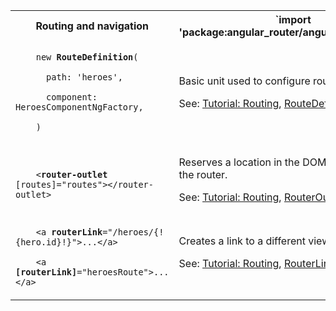<table id="routing">

<tr>
  <th>Routing and navigation</th>
  <th markdown="1">
  `import 'package:angular_router/angular_router.dart';`
  </th>
</tr>

<tr>
  <td class="nowrap"><code class="prettyprint lang-dart">
    new <b>RouteDefinition</b>(<br>
    &nbsp;&nbsp;path: 'heroes',<br>
    &nbsp;&nbsp;component: HeroesComponentNgFactory,<br>
    )<br>
  </code></td>
  <td markdown="1">
  Basic unit used to configure routes.

  See:
  [Tutorial: Routing](/tutorial/toh-pt5),
  [RouteDefinition class]({{site.pub-api}}/angular_router/{{site.data.pkg-vers.angular.vers}}/angular_router/RouteDefinition-class.html)
  </td>
</tr>

<tr>
  <td class="nowrap"><code class="prettyprint lang-html">
    &lt;<b>router-outlet</b> [routes]="routes">&lt;/router-outlet>
  </code></td>
  <td markdown="1">
  Reserves a location in the DOM as an outlet for the router.

  See:
  [Tutorial: Routing](/tutorial/toh-pt5),
  [RouterOutlet class]({{site.pub-api}}/angular_router/{{site.data.pkg-vers.angular.vers}}/angular_router/RouterOutlet-class.html)
  </td>
</tr>

<tr>
  <td class="nowrap"><code class="prettyprint lang-html">
    &lt;a <b>routerLink</b>="/heroes/{!{hero.id}!}">...&lt;/a><br>
    &lt;a <b>[routerLink]</b>="heroesRoute">...&lt;/a>
  </code></td>
  <td markdown="1">
  Creates a link to a different view.

  See:
  [Tutorial: Routing](/tutorial/toh-pt5),
  [RouterLink class]({{site.pub-api}}/angular_router/{{site.data.pkg-vers.angular.vers}}/angular_router/RouterLink-class.html)
  </td>
</tr>

<!--

Needs updating for angular_router 2.0.0

<tr>
  <td class="nowrap"><code class="prettyprint lang-dart">
    <b>@CanActivate</b>(() => ...)<br>
    class MyComponent() {}
  </code></td>
  <td markdown="1">
  A component decorator defining a function that the router should call first to determine if it should activate this component. Should return a boolean or a future.
  <!-- TODO: link to good resource. >
  </td>
</tr>

<tr>
  <td class="nowrap"><code class="prettyprint lang-dart">
    <b>routerOnActivate</b>(nextInstruction, prevInstruction) { ... }
  </code></td>
  <td markdown="1">
  After navigating to a component, the router calls the component's `routerOnActivate` method (if defined).

  See: [OnActivate class]({{site.pub-api}}/angular_router/{{site.data.pkg-vers.angular.vers}}/angular_router/OnActivate-class.html)
  </td>
</tr>

<tr>
  <td class="nowrap"><code class="prettyprint lang-dart">
    <b>routerCanReuse</b>(nextInstruction, prevInstruction) { ... }
  </code></td>
  <td markdown="1">
  The router calls a component's `routerCanReuse` method (if defined) to determine whether to reuse the instance or destroy it and create a new instance. Should return a boolean or a future.

  See: [CanReuse class]({{site.pub-api}}/angular_router/{{site.data.pkg-vers.angular.vers}}/angular_router/CanReuse-class.html)
  </td>
</tr>

<tr>
  <td class="nowrap"><code class="prettyprint lang-dart">
    <b>routerOnReuse</b>(nextInstruction, prevInstruction) { ... }
  </code></td>
  <td markdown="1">
  The router calls the component's `routerOnReuse` method (if defined) when it reuses a component instance.

  See: [OnReuse class]({{site.pub-api}}/angular_router/{{site.data.pkg-vers.angular.vers}}/angular_router/OnReuse-class.html)
  </td>
</tr>

<tr>
  <td class="nowrap"><code class="prettyprint lang-dart">
    <b>canDeactivate</b>(nextInstruction, prevInstruction) { ... }
  </code></td>
  <td markdown="1">
  The router calls the `canDeactivate()` methods (if defined) of every component that would be removed after a navigation. The navigation proceeds if and only if all such methods return true or a future that completes successfully.

  See: [CanDeactivate class]({{site.pub-api}}/angular_router/{{site.data.pkg-vers.angular.vers}}/angular_router/CanDeactivate-class.html)
  </td>
</tr>

<tr>
  <td class="nowrap"><code class="prettyprint lang-dart">
    <b>routerOnDeactivate</b>(nextInstruction, prevInstruction) { ... }
  </code></td>
  <td markdown="1">
  Called before the directive is removed as the result of a route change. May return a future that pauses removing the directive until the future completes.

  See: [OnDeactivate class]({{site.pub-api}}/angular_router/{{site.data.pkg-vers.angular.vers}}/angular_router/OnDeactivate-class.html)
  </td>
</tr>
-->

</table>
